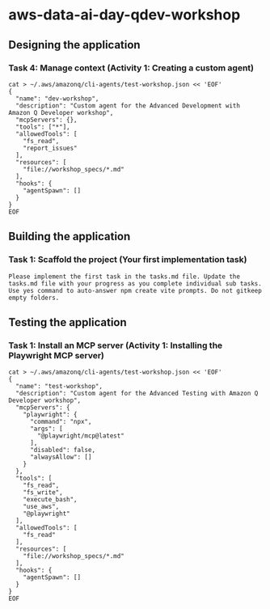# aws-data-ai-day-qdev-workshop

## Designing the application
### Task 4: Manage context (Activity 1: Creating a custom agent)

```
cat > ~/.aws/amazonq/cli-agents/test-workshop.json << 'EOF'
{
  "name": "dev-workshop",
  "description": "Custom agent for the Advanced Development with Amazon Q Developer workshop",
  "mcpServers": {},
  "tools": ["*"],
  "allowedTools": [
    "fs_read",
    "report_issues"
  ],
  "resources": [
    "file://workshop_specs/*.md"
  ],
  "hooks": {
    "agentSpawn": []
  }
}
EOF
```

## Building the application
### Task 1: Scaffold the project (Your first implementation task)

```
Please implement the first task in the tasks.md file. Update the tasks.md file with your progress as you complete individual sub tasks. Use yes command to auto-answer npm create vite prompts. Do not gitkeep empty folders.
```

## Testing the application
### Task 1: Install an MCP server (Activity 1: Installing the Playwright MCP server)

```
cat > ~/.aws/amazonq/cli-agents/test-workshop.json << 'EOF'
{
  "name": "test-workshop",
  "description": "Custom agent for the Advanced Testing with Amazon Q Developer workshop",
  "mcpServers": {
    "playwright": {
      "command": "npx",
      "args": [
        "@playwright/mcp@latest"
      ],
      "disabled": false,
      "alwaysAllow": []
    }
  },
  "tools": [
    "fs_read",
    "fs_write",
    "execute_bash",
    "use_aws",
    "@playwright"
  ],
  "allowedTools": [
    "fs_read"
  ],
  "resources": [
    "file://workshop_specs/*.md"
  ],
  "hooks": {
    "agentSpawn": []
  }
}
EOF
```
